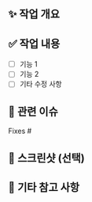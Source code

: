 ## ✨ 작업 개요
<!-- 어떤 기능/수정인지 간단히 -->

## ✅ 작업 내용
- [ ] 기능 1
- [ ] 기능 2
- [ ] 기타 수정 사항

## 🔗 관련 이슈
Fixes #

## 📸 스크린샷 (선택)
<!-- 필요 시 UI 변경 등 첨부 -->

## 💬 기타 참고 사항
<!-- 협업 시 전달할 메모, 리마인더 등 -->